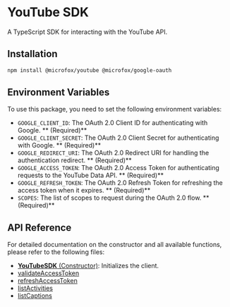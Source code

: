 # YouTube SDK

A TypeScript SDK for interacting with the YouTube API.

## Installation

```bash
npm install @microfox/youtube @microfox/google-oauth
```

## Environment Variables

To use this package, you need to set the following environment variables:

- `GOOGLE_CLIENT_ID`: The OAuth 2.0 Client ID for authenticating with Google. ** (Required)**
- `GOOGLE_CLIENT_SECRET`: The OAuth 2.0 Client Secret for authenticating with Google. ** (Required)**
- `GOOGLE_REDIRECT_URI`: The OAuth 2.0 Redirect URI for handling the authentication redirect. ** (Required)**
- `GOOGLE_ACCESS_TOKEN`: The OAuth 2.0 Access Token for authenticating requests to the YouTube Data API. ** (Required)**
- `GOOGLE_REFRESH_TOKEN`: The OAuth 2.0 Refresh Token for refreshing the access token when it expires. ** (Required)**
- `SCOPES`: The list of scopes to request during the OAuth 2.0 flow. ** (Required)**

## API Reference

For detailed documentation on the constructor and all available functions, please refer to the following files:

- [**YouTubeSDK** (Constructor)](./docs/YouTubeSDK.md): Initializes the client.
- [validateAccessToken](./docs/validateAccessToken.md)
- [refreshAccessToken](./docs/refreshAccessToken.md)
- [listActivities](./docs/listActivities.md)
- [listCaptions](./docs/listCaptions.md)

